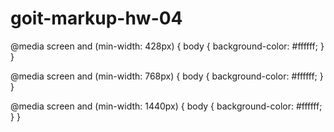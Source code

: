 # goit-markup-hw-04

<!-- ?  Перша точка перелому для mobile-->

@media screen and (min-width: 428px) {
body {
background-color: #ffffff;
}
}

<!-- ?  Друга точка перелому для Tablet-->

@media screen and (min-width: 768px) {
body {
background-color: #ffffff;
}
}

<!-- ?  Третя точка перелому для Desktop-->

@media screen and (min-width: 1440px) {
body {
background-color: #ffffff;
}
}
